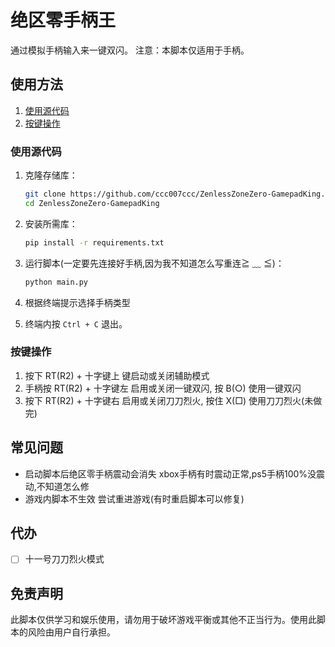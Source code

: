 # 绝区零手柄王

通过模拟手柄输入来一键双闪。
注意：本脚本仅适用于手柄。

## 使用方法

1. [使用源代码](#使用源代码)
2. [按键操作](#按键操作)

### 使用源代码

1. 克隆存储库：

   ```sh
   git clone https://github.com/ccc007ccc/ZenlessZoneZero-GamepadKing.git
   cd ZenlessZoneZero-GamepadKing
   ```

2. 安装所需库：

   ```sh
   pip install -r requirements.txt
   ```

3. 运行脚本(一定要先连接好手柄,因为我不知道怎么写重连≧ ﹏ ≦)：

   ```sh
   python main.py
   ```

4. 根据终端提示选择手柄类型
5. 终端内按 `Ctrl + C` 退出。

### 按键操作

1. 按下 RT(R2) + 十字键上 键启动或关闭辅助模式
2. 手柄按 RT(R2) + 十字键左 启用或关闭一键双闪, 按 B(○) 使用一键双闪
3. 按下 RT(R2) + 十字键右 启用或关闭刀刀烈火, 按住 X(□) 使用刀刀烈火(未做完)

## 常见问题

- 启动脚本后绝区零手柄震动会消失
  xbox手柄有时震动正常,ps5手柄100%没震动,不知道怎么修
- 游戏内脚本不生效
  尝试重进游戏(有时重启脚本可以修复)

## 代办

- [ ] 十一号刀刀烈火模式

## 免责声明

此脚本仅供学习和娱乐使用，请勿用于破坏游戏平衡或其他不正当行为。使用此脚本的风险由用户自行承担。
